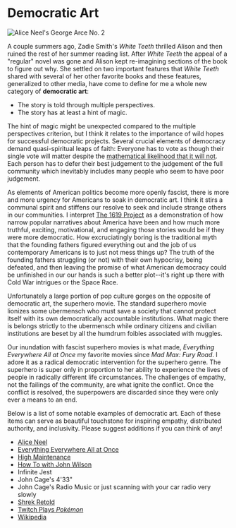 # Democratic Art

![Alice Neel's *George Arce No. 2*](https://live.staticflickr.com/65535/51778347808_6d4d88c8fe_3k.jpg)

A couple summers ago, Zadie Smith's *White Teeth* thrilled Alison and then ruined the rest of her summer reading list.
After *White Teeth* the appeal of a "regular" novel was gone and Alison kept re-imagining sections of the book to figure out why.
She settled on two important features that *White Teeth* shared with several of her other favorite books and these features, generalized to other media, have come to define for me a whole new category of **democratic art**:

- The story is told through multiple perspectives. 
- The story has at least a hint of magic.

The hint of magic might be unexpected compared to the multiple perspectives criterion, but I think it relates to the importance of wild hopes for successful democratic projects. 
Several crucial elements of democracy demand quasi-spiritual leaps of faith:
Everyone has to vote as though their single vote will matter despite the [mathematical likelihood that it will not](https://en.wikipedia.org/wiki/Paradox_of_voting). 
Each person has to defer their best judgement to the judgement of the full community which inevitably includes many people who seem to have poor judgement.

As elements of American politics become more openly fascist, there is more and more urgency for Americans to soak in democratic art. 
I think it stirs a communal spirit and stiffens our resolve to seek and include strange others in our communities. 
I interpret [The 1619 Project](https://www.nytimes.com/interactive/2019/08/14/magazine/1619-america-slavery.html) as a demonstration of how narrow popular narratives about America have been and how much more truthful, exciting, motivational, and engaging those stories would be if they were more democratic. 
How excruciatingly boring is the traditional myth that the founding fathers figured everything out and the job of us contemporary Americans is to just not mess things up?
The truth of the founding fathers struggling (or not) with their own hypocrisy, being defeated, and then leaving the promise of what American democracy could be unfinished in our our hands is such a better plot--it's right up there with Cold War intrigues or the Space Race.

Unfortunately a large portion of pop culture gorges on the opposite of democratic art, the superhero movie.
The standard superhero movie lionizes some ubermensch who must save a society that cannot protect itself with its own democratically accountable institutions.
What magic there is belongs strictly to the ubermensch while ordinary citizens and civilian institutions are beset by all the humdrum foibles associated with muggles.

Our inundation with fascist superhero movies is what made, *Everything Everywhere All at Once* my favorite movies since *Mad Max: Fury Road*.
I adore it as a radical democratic intervention for the superhero genre.
The superhero is super only in proportion to her ability to experience the lives of people in radically different life circumstances. 
The challenges of empathy, not the failings of the community, are what ignite the conflict.
Once the conflict is resolved, the superpowers are discarded since they were only ever a means to an end.

Below is a list of some notable examples of democratic art. 
Each of these items can serve as beautiful touchstone for inspiring empathy, distributed authority, and inclusivity.
Please suggest additions if you can think of any!

- [Alice Neel](https://www.newyorker.com/culture/culture-desk/the-inclusive-humanity-of-alice-neels-paintings)
- [Everything Everywhere All at Once](https://www.criticker.com/film/Everything-Everywhere-All-at-Once/)
- [High Maintenance](https://www.hbo.com/high-maintenance)
- [How To with John Wilson](https://www.hbo.com/how-to-with-john-wilson)
- Infinite Jest
- John Cage's 4'33"
- John Cage's Radio Music or just scanning with your car radio very slowly
- [Shrek Retold](https://youtu.be/pM70TROZQsI)
- [Twitch Plays *Pokémon*](https://en.wikipedia.org/wiki/Twitch_Plays_Pok%C3%A9mon)
- [Wikipedia](https://en.wikipedia.org/wiki/Main_Page)